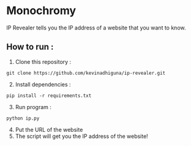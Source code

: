# Monochromy

IP Revealer tells you the IP address of a website that you want to know.

## How to run :
1) Clone this repository :
```
git clone https://github.com/kevinadhiguna/ip-revealer.git
```
2) Install dependencies :
```
pip install -r requirements.txt
```
3) Run program :
```
python ip.py
```
4) Put the URL of the website
5) The script will get you the IP address of the website!
